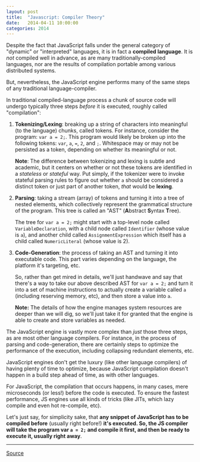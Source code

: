 ```yaml
---
layout: post
title:  "Javascript: Compiler Theory"
date:   2014-04-11 10:00:00
categories: 2014
---
```


Despite the fact that JavaScript falls under the general category of "dynamic" or "interpreted" languages, it is in fact a **compiled language**. It is *not* compiled well in advance, as are many traditionally-compiled languages, nor are the results of compilation portable among various distributed systems.

But, nevertheless, the JavaScript engine performs many of the same steps of any traditional language-compiler.

In traditional compiled-language process a chunk of source code will undergo typically three steps *before* it is executed, roughly called "compilation":

1. **Tokenizing/Lexing**: breaking up a string of characters into meaningful (to the language) chunks, called tokens. For instance, consider the program: `var a = 2;`. This program would likely be broken up into the following tokens: `var`, `a`, `=`, `2`, and `;`. Whitespace may or may not be persisted as a token, depending on whether its meaningful or not.

	**Note**: The difference between tokenizing and lexing is subtle and academic, but it centers on whether or not these tokens are identified in a *stateless* or *stateful* way. Put simply, if the tokenizer were to invoke stateful parsing rules to figure out whether `a` should be considered a distinct token or just part of another token, *that* would be **lexing**.

1. **Parsing**: taking a stream (array) of tokens and turning it into a tree of nested elements, which collectively represent the grammatical structure of the program. This tree is called an "AST" (**A**bstract **S**yntax **T**ree).

	The tree for `var a = 2;` might start with a top-level node called `VariableDeclaration`, with a child node called `Identifier` (whose value is `a`), and another child called `AssignmentExpression` which itself has a child called `NumericLiteral` (whose value is 2).

1. **Code-Generation**: the process of taking an AST and turning it into executable code. This part varies depending on the language, the platform it's targeting, etc.

	So, rather than get mired in details, we'll just handwave and say that there's a way to take our above described AST for `var a = 2;` and turn it into a set of machine instructions to actually create a variable called `a` (including reserving memory, etc), and then store a value into `a`.

	**Note:** The details of how the engine manages system resources are deeper than we will dig, so we'll just take it for granted that the engine is able to create and store variables as needed.

The JavaScript engine is vastly more complex than *just* those three steps, as are most other language compilers. For instance, in the process of parsing and code-generation, there are certainly steps to optimize the performance of the execution, including collapsing redundant elements, etc.

JavaScript engines don't get the luxury (like other language compilers) of having plenty of time to optimize, because JavaScript compilation doesn't happen in a build step ahead of time, as with other languages.

For JavaScript, the compilation that occurs happens, in many cases, mere microseconds (or less!) before the code is executed. To ensure the fastest performance, JS engines use all kinds of tricks (like JITs, which lazy compile and even hot re-compile, etc).

Let's just say, for simplicity sake, that **any snippet of JavaScript has to be compiled before** (usually right before!) **it's executed. So, the JS compiler will take the program var `a = 2;` and compile it first, and then be ready to execute it, usually right away**.

---

[Source](https://github.com/getify/You-Dont-Know-JS/blob/master/scope%20&%20closures/ch1.md)